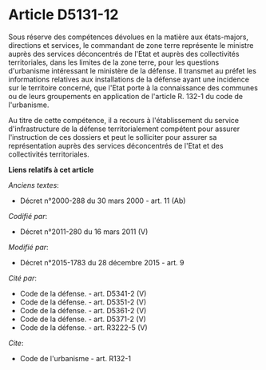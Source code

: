 # Article D5131-12

Sous réserve des compétences dévolues en la matière aux états-majors, directions et services, le commandant de zone terre
représente le ministre auprès des services déconcentrés de l'Etat et auprès des collectivités territoriales, dans les limites
de la zone terre, pour les questions d'urbanisme intéressant le ministère de la défense. Il transmet au préfet les
informations relatives aux installations de la défense ayant une incidence sur le territoire concerné, que l'Etat porte à la
connaissance des communes ou de leurs groupements en application de l'article R. 132-1 du code de l'urbanisme. 

Au titre de cette compétence, il a recours à l'établissement du service d'infrastructure de la défense territorialement
compétent pour assurer l'instruction de ces dossiers et peut le solliciter pour assurer sa représentation auprès des services
déconcentrés de l'Etat et des collectivités territoriales.

**Liens relatifs à cet article**

_Anciens textes_:

  - Décret n°2000-288 du 30 mars 2000 - art. 11 (Ab)

_Codifié par_:

  - Décret n°2011-280 du 16 mars 2011 (V)

_Modifié par_:

  - Décret n°2015-1783 du 28 décembre 2015 - art. 9

_Cité par_:

  - Code de la défense. - art. D5341-2 (V)
  - Code de la défense. - art. D5351-2 (V)
  - Code de la défense. - art. D5361-2 (V)
  - Code de la défense. - art. D5371-2 (V)
  - Code de la défense. - art. R3222-5 (V)

_Cite_:

  - Code de l'urbanisme - art. R132-1
